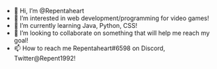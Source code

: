 - 👋 Hi, I’m @Repentaheart
- 👀 I’m interested in web development/programming for video games!
- 🌱 I’m currently learning Java, Python, CSS!
- 💞️ I’m looking to collaborate on something that will help me reach my goal!
- 📫 How to reach me Repentaheart#6598 on Discord, Twitter@Repent1992!

<!---
Repentaheart/Repentaheart is a ✨ special ✨ repository because its `README.md` (this file) appears on your GitHub profile.
You can click the Preview link to take a look at your changes.
--->
